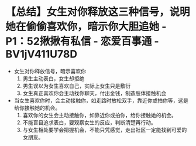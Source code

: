 # 【总结】女生对你释放这三种信号，说明她在偷偷喜欢你，暗示你大胆追她 - P1：52揪揪有私信 - 恋爱百事通 - BV1jV411U78D

-   女生对你释放信号，暗示喜欢你
    1.  男生主动表白，女生却拒绝
    2.  男生误以为女生喜欢自己，实际上女生只是敷衍
    3.  女生真正喜欢你会主动找你聊天，付出金钱，制造肢体接触机会
-   当女生喜欢你时，会主动接触你，如走路时放松双手，靠近你或拍你等，这是给你接触她的机会。
    1.  喜欢你的女生会主动接触你，如靠近你或拍你，给你接触她的机会。
    2.  不能盲目追求表白，要观察女生的反应，判断清楚再行动。
    3.  与女生相处要学会把握机会，不能只凭感觉，走出社区一定能找到可爱的女朋友。